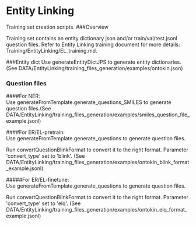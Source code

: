 # Entity Linking 
Training set creation scripts.
###Overview

Training set contains an entity dictionary json and/or train/val/test.jsonl question files. Refer to Entity Linking training document for more details: Training/EntityLinking/EL_training.md.

###Entity dict
Use generateEntityDictJPS to generate entity dictionaries. (See DATA/EntityLinking/training_files_generation/examples/ontokin.json)

### Question files
####For NER:   
Use generateFromTemplate.generate_questions_SMILES to generate question files.(See DATA/EntityLinking/training_files_generation/examples/smiles_question_file_example.jsonl)

####For ER/EL-pretrain:    
Use generateFromTemplate.generate_questions to generate question files.

Run convertQuestionBlinkFormat to convert it to the right format. Parameter 'convert_type' set to 'blink'. (See DATA/EntityLinking/training_files_generation/examples/ontokin_blink_format_example.jsonl)

#####For ER/EL-finetune:   
Use generateFromTemplate.generate_questions to generate question files.

Run convertQuestionBlinkFormat to convert it to the right format. Parameter 'convert_type' set to 'elq'. (See DATA/EntityLinking/training_files_generation/examples/ontokin_elq_format_example.jsonl)